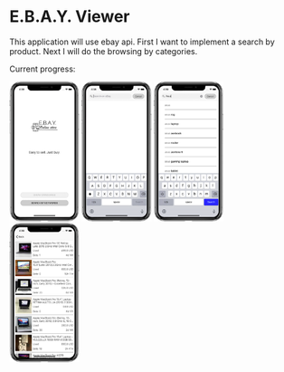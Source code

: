 # E.B.A.Y. Viewer

This application will use ebay api. First I want to implement a search by product. Next I will do the browsing by categories.

Current progress:

<img src="/Screens/1.png" width="24.5%">   <img src="/Screens/2.png" width="24.5%">   <img src="/Screens/3.png" width="24.5%">   <img src="/Screens/4.png" width="24.5%">
